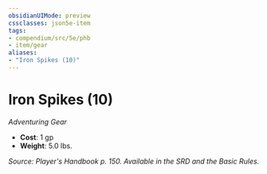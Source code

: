 ```yaml
---
obsidianUIMode: preview
cssclasses: json5e-item
tags:
- compendium/src/5e/phb
- item/gear
aliases: 
- "Iron Spikes (10)"
---
```

# Iron Spikes (10)
*Adventuring Gear*  

- **Cost**: 1 gp
- **Weight**: 5.0 lbs.

*Source: Player's Handbook p. 150. Available in the SRD and the Basic Rules.*